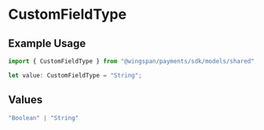 # CustomFieldType

## Example Usage

```typescript
import { CustomFieldType } from "@wingspan/payments/sdk/models/shared";

let value: CustomFieldType = "String";
```

## Values

```typescript
"Boolean" | "String"
```